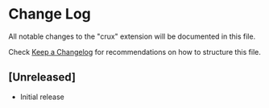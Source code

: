 # Change Log
All notable changes to the "crux" extension will be documented in this file.

Check [Keep a Changelog](http://keepachangelog.com/) for recommendations on how to structure this file.

## [Unreleased]
- Initial release
